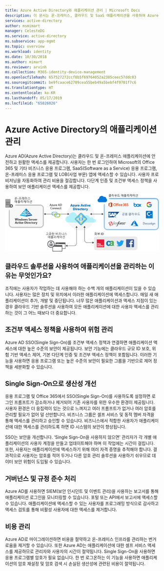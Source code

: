 ```yaml
---
title: Azure Active Directory와 애플리케이션 관리 | Microsoft Docs
description: 이 문서는 온-프레미스, 클라우드 및 SaaS 애플리케이션을 사용하여 Azure Active Directory를 통합하는 이점을 얻을 수 있습니다.
services: active-directory
author: msmimart
manager: CelesteDG
ms.service: active-directory
ms.subservice: app-mgmt
ms.topic: overview
ms.workload: identity
ms.date: 10/30/2018
ms.author: mimart
ms.reviewer: arvinh
ms.collection: M365-identity-device-management
ms.openlocfilehash: 657527272ccf8b5f69764052a2385ceec57ddc03
ms.sourcegitcommit: be9fcaace62709cea55beb49a5bebf4f9701f7c6
ms.translationtype: HT
ms.contentlocale: ko-KR
ms.lasthandoff: 05/17/2019
ms.locfileid: "65826026"
---
```

# <a name="application-management-with-azure-active-directory"></a>Azure Active Directory의 애플리케이션 관리

Azure AD(Azure Active Directory)는 클라우드 및 온-프레미스 애플리케이션에 안전하고 원활한 액세스를 제공합니다. 사용자는 한 번 로그인하여 Microsoft의 Office 365 및 기타 비즈니스 응용 프로그램, SaaS(Software as a Service) 응용 프로그램, 온-프레미스 응용 프로그램 및 LOB(사업 부문) 앱에 액세스할 수 있습니다. 사용자 프로비저닝을 자동화하여 관리 비용을 절감합니다. 다단계 인증 및 조건부 액세스 정책을 사용하여 보안 애플리케이션 액세스를 제공합니다.

![Azure AD를 통해 페더레이션된 응용 프로그램](media/what-is-application-management/app-management-overview.png)

## <a name="why-manage-applications-with-a-cloud-solution"></a>클라우드 솔루션을 사용하여 애플리케이션을 관리하는 이유는 무엇인가요?

조직에는 사용자가 작업하는 데 사용해야 하는 수백 개의 애플리케이션이 있을 수 있습니다. 사용자는 많은 장치 및 위치에서 이러한 애플리케이션에 액세스합니다. 매일 새 애플리케이션이 추가, 개발 및 중단됩니다. 너무 많은 애플리케이션과 액세스 지점이 있는 경우 클라우드 기반 솔루션을 사용하여 모든 애플리케이션에 대한 사용자 액세스를 관리하는 것이 그 어느 때보다 더 중요합니다.

## <a name="manage-risk-with-conditional-access-policies"></a>조건부 액세스 정책을 사용하여 위험 관리
Azure AD SSO(Single Sign-On)를 조건부 액세스 정책과 연결하면 애플리케이션 액세스에 대한 높은 수준의 보안이 제공됩니다. 보안 기능에는 클라우드 규모 ID 보호, 위험 기반 액세스 제어, 기본 다단계 인증 및 조건부 액세스 정책이 포함됩니다. 이러한 기능을 사용하면 응용 프로그램 또는 높은 수준의 보안이 필요한 그룹을 기반으로 제어 정책을 세분화할 수 있습니다.

## <a name="improve-productivity-with-single-sign-on"></a>Single Sign-On으로 생산성 개선
응용 프로그램 및 Office 365에서 SSO(Single Sign-On)를 사용하도록 설정하면 로그인 프롬프트가 감소하거나 제거되어 기존 사용자를 위한 우수한 환경이 제공됩니다. 사용자 환경은 더 응집력이 있는 것으로 느껴지고 여러 프롬프트가 없거나 여러 암호를 관리할 필요가 없어 덜 산만합니다. 비즈니스 그룹은 셀프 서비스 및 동적 멤버 자격을 통해 액세스를 관리하고 승인할 수 있습니다. 비즈니스에서 적합한 사용자가 애플리케이션에 대한 액세스를 관리하도록 하면 ID 시스템의 보안이 향상됩니다.

SSO는 보안을 개선합니다. ‘Single Sign-On을 사용하지 않으면’ 관리자가 각 개별 애플리케이션의 사용자 계정을 만들고 업데이트해야 하며 이 작업에는 시간이 걸립니다. 또한, 사용자는 애플리케이션에 액세스하기 위해 여러 자격 증명을 추적해야 합니다. 결과적으로 사용자는 암호를 적어 두거나 다른 암호 관리 솔루션을 사용하기 쉬우므로 데이터 보안 위험이 도입될 수 있습니다. 

## <a name="address-governance-and-compliance"></a>거버넌스 및 규정 준수 처리
Azure AD를 사용하면 SIEM(보안 인시던트 및 이벤트 관리)을 사용하는 보고서를 통해 애플리케이션 로그인을 모니터링할 수 있습니다. 포털 또는 API에서 보고서에 액세스할 수 있습니다. 애플리케이션에 액세스할 수 있는 사용자를 프로그래밍 방식으로 감사하고 액세스 검토를 통해 비활성 사용자에 대한 액세스를 제거합니다.

## <a name="manage-costs"></a>비용 관리
Azure AD로 마이그레이션하면 비용을 절약하고 온-프레미스 인프라를 관리하는 번거로움을 제거할 수 있습니다. 또한 Azure AD는 애플리케이션에 대한 셀프 서비스 액세스를 제공하므로 관리자와 사용자의 시간이 절약됩니다. Single Sign-On을 사용하면 응용 프로그램별 암호가 필요 없습니다. 한 번 로그온하는 이 기능을 사용하면 애플리케이션의 암호 재설정 및 암호 검색 시 손실된 생산성에 관련된 비용이 절약됩니다.

